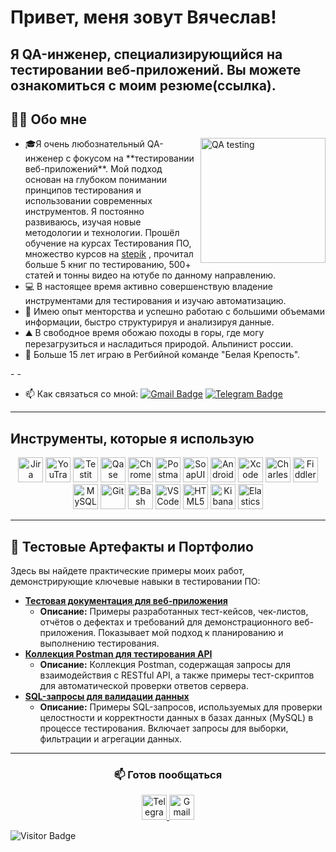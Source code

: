 # Привет, меня зовут Вячеслав!
Я QA-инженер, специализирующийся на тестировании веб-приложений.
Вы можете ознакомиться с моим резюме(ссылка).
---




<h2>👨‍💻 Обо мне</h2>
<img align="right" src="https://sun9-79.userapi.com/impf/99xdX_NPc405mwpomBHCYEZftmFPz06pFrTFNA/2rvt40O8zdA.jpg?size=604x340&quality=96&sign=29b1bd8b41d9d7352273006f340188de&type=album" height="200" alt="QA testing">
<ul>
  <li> 🎓Я очень любознательный QA-инженер с фокусом на **тестировании веб-приложений**. Мой подход основан на глубоком понимании принципов тестирования и использовании современных инструментов. Я постоянно развиваюсь, изучая новые методологии и технологии. Прошёл обучение на курсах Тестирования ПО, множество курсов на <a href="https://stepik.org/users/986393711/profile" target="_blank">stepik</a> , прочитал больше 5 книг по тестированию, 500+ статей и тонны видео на ютубе по данному направлению.</li>
  <li>💻 В настоящее время активно совершенствую владение инструментами для тестирования и изучаю автоматизацию.</li>
  <li>🧠 Имею опыт менторства и успешно работаю с большими объемами информации, быстро структурируя и анализируя данные.</li>
  <li>⛰️ В свободное время обожаю походы в горы, где могу перезагрузиться и насладиться природой. Альпинист россии.</li>
  <li>🏉 Больше 15 лет играю в Регбийной команде "Белая Крепость".</li>
</ul>
-
- 

- 📫 Как связаться со мной: [![Gmail Badge](https://img.shields.io/badge/-Gmail-red?style=flat&logo=Gmail&logoColor=white)](mailto:unclemaestro11@gmail.com)
[![Telegram Badge](https://img.shields.io/badge/-Telegram-2CA5E0?style=flat&logo=telegram&logoColor=white)](https://t.me/unclemaestro)
---

<h2>Инструменты, которые я использую</h2>
<p align="center">
  <img src="https://cdn.jsdelivr.net/gh/devicons/devicon/icons/jira/jira-original.svg" title="Jira" alt="Jira" width="40" height="40"/>
  <img src="https://upload.wikimedia.org/wikipedia/commons/thumb/8/8d/YouTrack_Icon.svg/1024px-YouTrack_Icon.svg.png" title="YouTrack" alt="YouTrack" width="40" height="40"/>
  <img src="https://docs.testit.software/images/testit_logo_icon_blue.png" title="Testit" alt="Testit" width="40" height="40"/>
  <img src="https://luna1.co/eb0187.png" title="Qase" alt="Qase" width="40" height="40"/>
  <img src="https://d33wubrfki0l68.cloudfront.net/38b5c953a4667366685d55db55d057c86db1fc54/a0fdc/static/acae6b24d940347661ca901ea07f47c1/chrome-dev-logo-icon.png" title="Chrome DevTools" alt="Chrome DevTools" width="40" height="40"/>
  <img src="https://www.svgrepo.com/show/354202/postman-icon.svg" title="Postman" alt="Postman" width="40" height="40"/>
  <img src="https://encrypted-tbn0.gstatic.com/images?q=tbn:ANd9GcTDLj-17hLuPse4K5lo4VLNFRn89rjLSB-KKIZMdNjB0Q&s" title="SoapUI" alt="SoapUI" width="40" height="40"/>
  <img src="https://cdn.jsdelivr.net/gh/devicons/devicon/icons/androidstudio/androidstudio-original.svg" title="Android Studio" alt="Android Studio" width="40" height="40"/>
  <img src="https://cdn.jsdelivr.net/gh/devicons/devicon/icons/xcode/xcode-original.svg" title="Xcode" alt="Xcode" width="40" height="40"/>
  <img src="https://64.media.tumblr.com/c40e81596f30adf8690ee26aa12e888f/tumblr_inline_ob8z21ogTu1r2onau_400.png" title="Charles Proxy" alt="Charles Proxy" width="40" height="40"/>
  <img src="https://www.megaleechers.com/storage/Fiddler-Everywhere-Icon.png" title="Fiddler" alt="Fiddler" width="40" height="40"/>
  <img src="https://cdn.jsdelivr.net/gh/devicons/devicon/icons/mysql/mysql-original.svg" title="MySQL" alt="MySQL" width="40" height="40"/>
  <img src="https://cdn.jsdelivr.net/gh/devicons/devicon/icons/git/git-original.svg" title="Git" alt="Git" width="40" height="40"/>
  <img src="https://upload.wikimedia.org/wikipedia/commons/thumb/4/4b/Bash_Logo_Colored.svg/1024px-Bash_Logo_Colored.svg.png" title="Bash" alt="Bash" width="40" height="40"/>
  <img src="https://cdn.jsdelivr.net/gh/devicons/devicon/icons/vscode/vscode-original.svg" title="VS Code" alt="VS Code" width="40" height="40"/>
  <img src="https://cdn-icons-png.flaticon.com/512/919/919827.png" title="HTML5" alt="HTML5" width="40" height="40"/>
  <img src="https://www.svgrepo.com/show/353961/kibana.svg" title="Kibana" alt="Kibana" width="40" height="40"/>
  <img src="https://cdn.jsdelivr.net/gh/devicons/devicon/icons/elasticsearch/elasticsearch-original.svg" title="Elasticsearch" alt="Elasticsearch" width="40" height="40"/>
</p>


---
## 📝 Тестовые Артефакты и Портфолио

Здесь вы найдете практические примеры моих работ, демонстрирующие ключевые навыки в тестировании ПО:

* [**Тестовая документация для веб-приложения**](https://github.com/VyacheslavGlushko/web-app-qa-artifacts)
    * **Описание:** Примеры разработанных тест-кейсов, чек-листов, отчётов о дефектах и требований для демонстрационного веб-приложения. Показывает мой подход к планированию и выполнению тестирования.
* [**Коллекция Postman для тестирования API**](https://github.com/VyacheslavGlushko/api-testing-collection)
    * **Описание:** Коллекция Postman, содержащая запросы для взаимодействия с RESTful API, а также примеры тест-скриптов для автоматической проверки ответов сервера.
* [**SQL-запросы для валидации данных**](https://github.com/VyacheslavGlushko/sql-queries-for-qa)
    * **Описание:** Примеры SQL-запросов, используемых для проверки целостности и корректности данных в базах данных (MySQL) в процессе тестирования. Включает запросы для выборки, фильтрации и агрегации данных.
---
<h3 align="center">📫 Готов пообщаться</h3>
<p align="center">
  <a href="https://t.me/unclemaestro" target="_blank">
    <img src="https://img.icons8.com/?size=512&id=63306&format=png" width="40" height="40" alt="Telegram"/>
  </a>
  <a href="mailto:unclemaestro11@gmail.com" target="_blank">
    <img src="https://img.icons8.com/?size=512&id=P7UIlhbpWzZm&format=png" width="40" height="40" alt="Gmail"/>
  </a>
</p>


![Visitor Badge](https://visitor-badge.laobi.icu/badge?page_id=VyacheslavGlushko)
